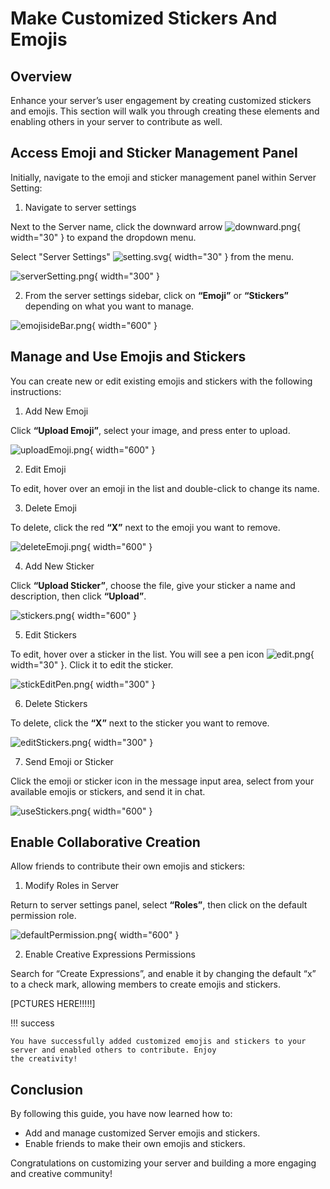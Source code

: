 # Make Customized Stickers And Emojis

## Overview
Enhance your server’s user engagement by creating customized stickers and emojis. This section will walk you through 
creating these elements and enabling others in your server to contribute as well.

## Access Emoji and Sticker Management Panel

Initially, navigate to the emoji and sticker management panel within Server Setting:

1. Navigate to server settings

Next to the Server name, click the downward arrow ![downward.png](pictures%2Fdownward.png){ width="30" } to expand the dropdown menu.

Select "Server Settings" ![setting.svg](pictures%2Fsetting.svg){ width="30" } from the menu.

![serverSetting.png](pictures%2FserverSetting.png){ width="300" }

2. From the server settings sidebar, click on **“Emoji”** or **“Stickers”** depending on what you want to manage.

![emojisideBar.png](pictures%2FemojisideBar.png){ width="600" }

## Manage and Use Emojis and Stickers

You can create new or edit existing emojis and stickers with the following instructions:

1. Add New Emoji

Click **“Upload Emoji”**, select your image, and press enter to upload.

![uploadEmoji.png](pictures%2FuploadEmoji.png){ width="600" }

2. Edit Emoji

To edit, hover over an emoji in the list and double-click to change its name.

3. Delete Emoji

To delete, click the red **“X”** next to the emoji you want to remove.

![deleteEmoji.png](pictures%2FdeleteEmoji.png){ width="600" }

4. Add New Sticker

Click **“Upload Sticker”**, choose the file, give your sticker a name and description, then click **“Upload”**.

![stickers.png](pictures%2Fstickers.png){ width="600" }

5. Edit Stickers

To edit, hover over a sticker in the list. You will see a pen icon ![edit.png](pictures%2Fedit.png){ width="30" }. Click it to edit the sticker.

![stickEditPen.png](pictures%2FstickEditPen.png){ width="300" }

6. Delete Stickers

To delete, click the **“X”** next to the sticker you want to remove.

![editStickers.png](pictures%2FeditStickers.png){ width="300" }

7. Send Emoji or Sticker

Click the emoji or sticker icon in the message input area, select from your available emojis or stickers, and send it in chat.

![useStickers.png](pictures%2FuseStickers.png){ width="600" }

## Enable Collaborative Creation

Allow friends to contribute their own emojis and stickers:

1. Modify Roles in Server 

Return to server settings panel, select **“Roles”**, then click on the default permission role.

![defaultPermission.png](pictures%2FdefaultPermission.png){ width="600" }

2. Enable Creative Expressions Permissions

Search for “Create Expressions”, and enable it by changing the default “x” to a check mark, allowing members to create emojis and stickers.

[PCTURES HERE!!!!!]

!!! success

    You have successfully added customized emojis and stickers to your server and enabled others to contribute. Enjoy 
    the creativity!

## Conclusion  

By following this guide, you have now learned how to:

- Add and manage customized Server emojis and stickers.
- Enable friends to make their own emojis and stickers.

Congratulations on customizing your server and building a more engaging and creative community!